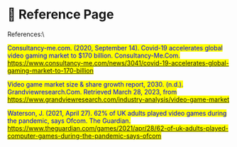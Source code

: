 # 📖 Reference Page

References:\



<mark style="color:blue;">Consultancy-me.com. (2020, September 14). Covid-19 accelerates global video gaming market to $170 billion. Consultancy-Me.Com. https://www.consultancy-me.com/news/3041/covid-19-accelerates-global-gaming-market-to-170-billion</mark>

<mark style="color:blue;"></mark>

<mark style="color:blue;">Video game market size & share growth report, 2030. (n.d.). Grandviewresearch.Com. Retrieved March 28, 2023, from https://www.grandviewresearch.com/industry-analysis/video-game-market</mark>

<mark style="color:blue;"></mark>

<mark style="color:blue;">Waterson, J. (2021, April 27). 62% of UK adults played video games during the pandemic, says Ofcom. The Guardian. https://www.theguardian.com/games/2021/apr/28/62-of-uk-adults-played-computer-games-during-the-pandemic-says-ofcom</mark>
